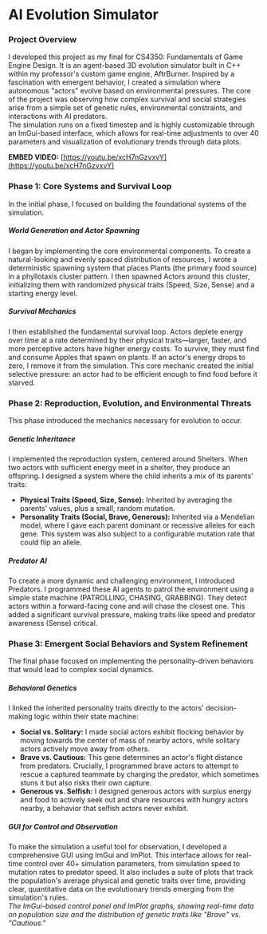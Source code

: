 # **AI Evolution Simulator**

### **Project Overview**

I developed this project as my final for CS4350: Fundamentals of Game Engine Design. It is an agent-based 3D evolution simulator built in C++ within my professor's custom game engine, AftrBurner. Inspired by a fascination with emergent behavior, I created a simulation where autonomous "actors" evolve based on environmental pressures. The core of the project was observing how complex survival and social strategies arise from a simple set of genetic rules, environmental constraints, and interactions with AI predators.  
The simulation runs on a fixed timestep and is highly customizable through an ImGui-based interface, which allows for real-time adjustments to over 40 parameters and visualization of evolutionary trends through data plots.

**EMBED VIDEO:** [https://youtu.be/xcH7nGzvxvY](https://youtu.be/xcH7nGzvxvY)

### **Phase 1: Core Systems and Survival Loop**

In the initial phase, I focused on building the foundational systems of the simulation.

##### World Generation and Actor Spawning  
I began by implementing the core environmental components. To create a natural-looking and evenly spaced distribution of resources, I wrote a deterministic spawning system that places Plants (the primary food source) in a phyllotaxis cluster pattern. I then spawned Actors around this cluster, initializing them with randomized physical traits (Speed, Size, Sense) and a starting energy level.

##### Survival Mechanics  
I then established the fundamental survival loop. Actors deplete energy over time at a rate determined by their physical traits—larger, faster, and more perceptive actors have higher energy costs. To survive, they must find and consume Apples that spawn on plants. If an actor's energy drops to zero, I remove it from the simulation. This core mechanic created the initial selective pressure: an actor had to be efficient enough to find food before it starved.

### **Phase 2: Reproduction, Evolution, and Environmental Threats**

This phase introduced the mechanics necessary for evolution to occur.

##### Genetic Inheritance  
I implemented the reproduction system, centered around Shelters. When two actors with sufficient energy meet in a shelter, they produce an offspring. I designed a system where the child inherits a mix of its parents' traits:

* **Physical Traits (Speed, Size, Sense):** Inherited by averaging the parents' values, plus a small, random mutation.  
* **Personality Traits (Social, Brave, Generous):** Inherited via a Mendelian model, where I gave each parent dominant or recessive alleles for each gene. This system was also subject to a configurable mutation rate that could flip an allele.

##### Predator AI  
To create a more dynamic and challenging environment, I introduced Predators. I programmed these AI agents to patrol the environment using a simple state machine (PATROLLING, CHASING, GRABBING). They detect actors within a forward-facing cone and will chase the closest one. This added a significant survival pressure, making traits like speed and predator awareness (Sense) critical.

### **Phase 3: Emergent Social Behaviors and System Refinement**

The final phase focused on implementing the personality-driven behaviors that would lead to complex social dynamics.

##### Behavioral Genetics  
I linked the inherited personality traits directly to the actors' decision-making logic within their state machine:

* **Social vs. Solitary:** I made social actors exhibit flocking behavior by moving towards the center of mass of nearby actors, while solitary actors actively move away from others.  
* **Brave vs. Cautious:** This gene determines an actor's flight distance from predators. Crucially, I programmed brave actors to attempt to rescue a captured teammate by charging the predator, which sometimes stuns it but also risks their own capture.  
* **Generous vs. Selfish:** I designed generous actors with surplus energy and food to actively seek out and share resources with hungry actors nearby, a behavior that selfish actors never exhibit.

##### GUI for Control and Observation  
To make the simulation a useful tool for observation, I developed a comprehensive GUI using ImGui and ImPlot. This interface allows for real-time control over 40+ simulation parameters, from simulation speed to mutation rates to predator speed. It also includes a suite of plots that track the population's average physical and genetic traits over time, providing clear, quantitative data on the evolutionary trends emerging from the simulation's rules.  
*The ImGui-based control panel and ImPlot graphs, showing real-time data on population size and the distribution of genetic traits like "Brave" vs. "Cautious."*